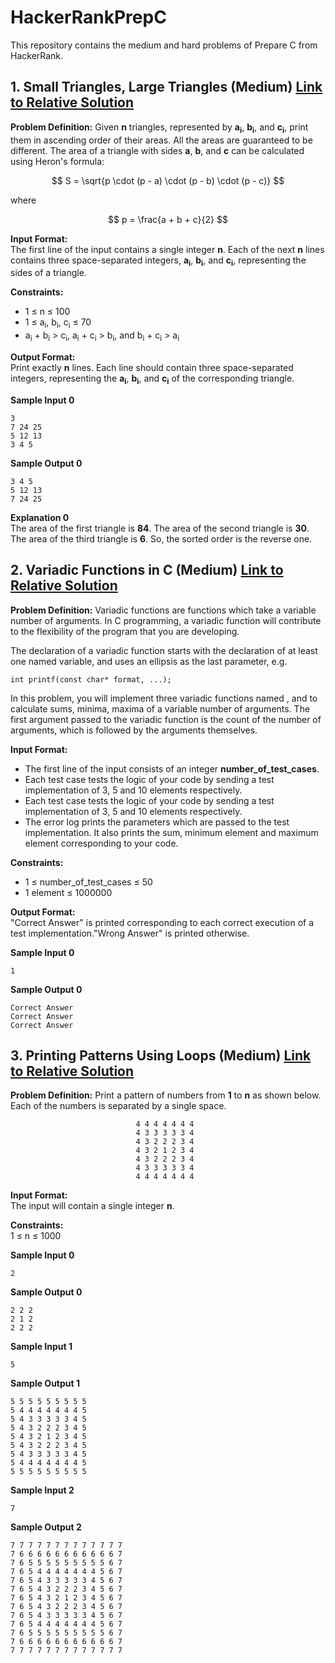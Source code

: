 # HackerRankPrepC

This repository contains the medium and hard problems of Prepare C from HackerRank.

## 1. Small Triangles, Large Triangles (Medium) [Link to Relative Solution](smallLargeTriangles.c)

**Problem Definition:** Given **n** triangles, represented by **a<sub>i</sub>**, **b<sub>i</sub>**, and **c<sub>i</sub>**, print them in ascending order of their areas. All the areas are guaranteed to be different. The area of a triangle with sides **a**, **b**, and **c** can be calculated using Heron's formula:

$$ S = \sqrt{p \cdot (p - a) \cdot (p - b) \cdot (p - c)} $$

where 

$$ p = \frac{a + b + c}{2} $$ 


**Input Format:**  
The first line of the input contains a single integer **n**. Each of the next **n** lines contains three space-separated integers, **a<sub>i</sub>**, **b<sub>i</sub>**, and **c<sub>i</sub>**, representing the sides of a triangle.

**Constraints:**  
- 1 ≤ n ≤ 100
- 1 ≤ a<sub>i</sub>, b<sub>i</sub>, c<sub>i</sub> ≤ 70
- a<sub>i</sub> + b<sub>i</sub> > c<sub>i</sub>, a<sub>i</sub> + c<sub>i</sub> > b<sub>i</sub>, and b<sub>i</sub> + c<sub>i</sub> > a<sub>i</sub>

**Output Format:**  
Print exactly **n** lines. Each line should contain three space-separated integers, representing the **a<sub>i</sub>**, **b<sub>i</sub>**, and **c<sub>i</sub>** of the corresponding triangle.

**Sample Input 0**

```
3
7 24 25
5 12 13
3 4 5
```

**Sample Output 0**

```
3 4 5
5 12 13
7 24 25
```

**Explanation 0**  
The area of the first triangle is **84**. The area of the second triangle is **30**. The area of the third triangle is **6**.  So, the sorted order is the reverse one.


## 2. Variadic Functions in C (Medium) [Link to Relative Solution](variadicFunctions.c)

**Problem Definition:** Variadic functions are functions which take a variable number of arguments. In C programming, a variadic function will contribute to the flexibility of the program that you are developing.

The declaration of a variadic function starts with the declaration of at least one named variable, and uses an ellipsis as the last parameter, e.g. 

```
int printf(const char* format, ...);
```

In this problem, you will implement three variadic functions named , and to calculate sums, minima, maxima of a variable number of arguments. The first argument passed to the variadic function is the count of the number of arguments, which is followed by the arguments themselves. 


**Input Format:**  
- The first line of the input consists of an integer **number_of_test_cases**.
- Each test case tests the logic of your code by sending a test implementation of 3, 5 and 10 elements respectively. 
- Each test case tests the logic of your code by sending a test implementation of 3, 5 and 10 elements respectively. 
- The error log prints the parameters which are passed to the test implementation. It also prints the sum, minimum element and maximum element corresponding to your code. 

**Constraints:**  
- 1 ≤ number_of_test_cases ≤ 50
- 1 element ≤ 1000000

**Output Format:**  
"Correct Answer" is printed corresponding to each correct execution of a test implementation."Wrong Answer" is printed otherwise. 

**Sample Input 0**

```
1
```

**Sample Output 0**

```
Correct Answer
Correct Answer
Correct Answer
```

## 3. Printing Patterns Using Loops (Medium) [Link to Relative Solution](printingPatterns.c)

**Problem Definition:** Print a pattern of numbers from **1** to **n** as shown below. Each of the numbers is separated by a single space. 

```
                            4 4 4 4 4 4 4  
                            4 3 3 3 3 3 4   
                            4 3 2 2 2 3 4   
                            4 3 2 1 2 3 4   
                            4 3 2 2 2 3 4   
                            4 3 3 3 3 3 4   
                            4 4 4 4 4 4 4             
```

**Input Format:**  
The input will contain a single integer **n**. 

**Constraints:**  
1 ≤ n ≤ 1000

**Sample Input 0**

```
2
```

**Sample Output 0**

```
2 2 2
2 1 2
2 2 2
```

**Sample Input 1**

```
5
```

**Sample Output 1**

```
5 5 5 5 5 5 5 5 5 
5 4 4 4 4 4 4 4 5 
5 4 3 3 3 3 3 4 5 
5 4 3 2 2 2 3 4 5 
5 4 3 2 1 2 3 4 5 
5 4 3 2 2 2 3 4 5 
5 4 3 3 3 3 3 4 5 
5 4 4 4 4 4 4 4 5 
5 5 5 5 5 5 5 5 5
```

**Sample Input 2**

```
7
```

**Sample Output 2**

```
7 7 7 7 7 7 7 7 7 7 7 7 7 
7 6 6 6 6 6 6 6 6 6 6 6 7 
7 6 5 5 5 5 5 5 5 5 5 6 7 
7 6 5 4 4 4 4 4 4 4 5 6 7 
7 6 5 4 3 3 3 3 3 4 5 6 7 
7 6 5 4 3 2 2 2 3 4 5 6 7 
7 6 5 4 3 2 1 2 3 4 5 6 7 
7 6 5 4 3 2 2 2 3 4 5 6 7 
7 6 5 4 3 3 3 3 3 4 5 6 7 
7 6 5 4 4 4 4 4 4 4 5 6 7 
7 6 5 5 5 5 5 5 5 5 5 6 7 
7 6 6 6 6 6 6 6 6 6 6 6 7 
7 7 7 7 7 7 7 7 7 7 7 7 7 
```
